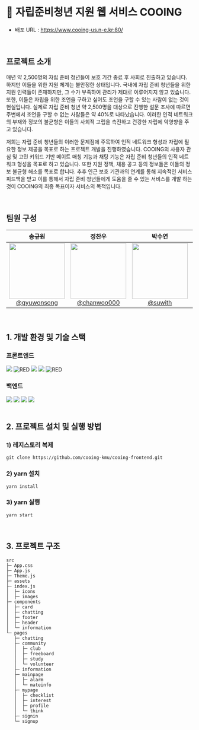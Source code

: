 # 🍭 자립준비청년 지원 웹 서비스 COOING

- 배포 URL : https://www.cooing-us.n-e.kr:80/

<!-- - 데모 영상 : -->

<br>

## 프로젝트 소개

매년 약 2,500명의 자립 준비 청년들이 보호 기간 종료 후 사회로 진출하고 있습니다. 하지만 이들을 위한 지원 체계는 불안정한 상태입니다. 국내에 자립 준비 청년들을 위한 지원 인력들이 존재하지만, 그 수가 부족하여 관리가 제대로 이루어지지 않고 있습니다. 또한, 이들은 자립을 위한 조언을 구하고 싶어도 조언을 구할 수 있는 사람이 없는 것이 현실입니다. 실제로 자립 준비 청년 약 2,500명을 대상으로 진행한 설문 조사에 따르면 주변에서 조언을 구할 수 없는 사람들은 약 40%로 나타났습니다. 이러한 인적 네트워크의 부재와 정보의 불균형은 이들의 사회적 고립을 촉진하고 건강한 자립에 악영향을 주고 있습니다.

저희는 자립 준비 청년들의 이러한 문제점에 주목하여 인적 네트워크 형성과 자립에 필요한 정보 제공을 목표로 하는 프로젝트 개발을 진행하였습니다. COOING의 사용자 관심 및 고민 키워드 기반 메이트 매칭 기능과 채팅 기능은 자립 준비 청년들의 인적 네트워크 형성을 목표로 하고 있습니다. 또한 지원 정책, 채용 공고 등의 정보들은 이들의 정보 불균형 해소를 목표로 합니다. 추후 인근 보호 기관과의 연계를 통해 지속적인 서비스 피드백을 받고 이를 통해서 자립 준비 청년들에게 도움을 줄 수 있는 서비스를 개발 하는 것이 COOING의 최종 목표이자 서비스의 목적입니다.

<br>

## 팀원 구성

<div align="center">

| **송규원** | **정찬우** | **박수연** | **유태근** | **김용민** |
| :------: |  :------: | :------: | :------: | :------: |
| [<img src="https://avatars.githubusercontent.com/u/81706832?v=4" height=150 width=150> <br/> @gyuwonsong](https://github.com/gyuwonsong) | [<img src="https://avatars.githubusercontent.com/u/66253711?v=4" height=150 width=150> <br/> @chanwoo000](https://github.com/chanwoo000) | [<img src="https://avatars.githubusercontent.com/u/112460506?v=4" height=150 width=150> <br/> @suwith](https://github.com/suwith) | [<img src="https://avatars.githubusercontent.com/u/66227661?v=4" height=150 width=150> <br/> @TaegeunYou](https://github.com/TaegeunYou) | [<img src="https://avatars.githubusercontent.com/u/127489230?v=4" height=150 width=150> <br/> @kym8821](https://github.com/kym8821) |

</div>

<br>

## 1. 개발 환경 및 기술 스택

### 프론트엔드

<img src="https://img.shields.io/badge/javascript-F7DF1E?style=for-the-badge&logo=javascript&logoColor=black"> <img alt="RED" src ="https://img.shields.io/badge/HTML5-E34F26.svg?&style=for-the-badge&logo=CSS3&logoColor=white"/> <img src="https://img.shields.io/badge/css-1572B6?style=for-the-badge&logo=css3&logoColor=white"> <img src="https://img.shields.io/badge/react-61DAFB?style=for-the-badge&logo=react&logoColor=black">  <img alt="RED" src ="https://img.shields.io/badge/Axios-5A29E4.svg?&style=for-the-badge&logo=Axios&logoColor=white"/>
### 백엔드
<img src="https://img.shields.io/badge/java-007396?style=for-the-badge&logo=java&logoColor=white"> <img src="https://img.shields.io/badge/mysql-4479A1?style=for-the-badge&logo=mysql&logoColor=white"> <img src="https://img.shields.io/badge/springboot-6DB33F?style=for-the-badge&logo=springboot&logoColor=white"> <img src="https://img.shields.io/badge/socket.io-010101?style=for-the-badge&logo=socket.io&logoColor=white">
<br>
<br>
## 2. 프로젝트 설치 및 실행 방법

### 1) 레지스토리 복제
   ```
   git clone https://github.com/cooing-kmu/cooing-frontend.git
   ```
### 2) yarn 설치
   ```
   yarn install
   ```
### 3) yarn 실행
   ```
   yarn start
   ```


<br>

## 3. 프로젝트 구조  


```
src
├─ App.css
├─ App.js
├─ Theme.js
├─ assets
├─ index.js
│  ├─ icons
│  ├─ images
├─ components
│  ├─ card
│  ├─ chatting
│  ├─ footer
│  ├─ header
│  └─ information
└─ pages
   ├─ chatting
   ├─ community
   │  ├─ club
   │  ├─ freeboard
   │  ├─ study
   │  └─ volunteer
   ├─ information
   ├─ mainpage
   │  ├─ alarm
   │  └─ mateinfo
   ├─ mypage
   │  ├─ checklist
   │  ├─ interest
   │  ├─ profile
   │  └─ think
   ├─ signin
   └─ signup
```

<br><br>
<!--
## 4. 역할 분담

### [이모지] [이름]

- **디자인**
    - 페이지 : 
- **개발**
    - 페이지 : 

<br>

-->
    



